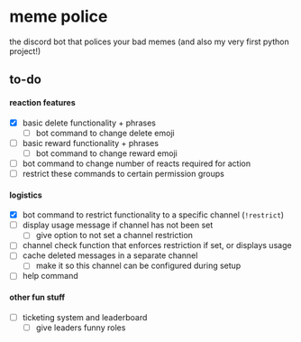 # meme police
the discord bot that polices your bad memes (and also my very first python project!)

## to-do

#### reaction features
- [x] basic delete functionality + phrases
    - [ ] bot command to change delete emoji
- [ ] basic reward functionality + phrases
    - [ ] bot command to change reward emoji
- [ ] bot command to change number of reacts required for action
- [ ] restrict these commands to certain permission groups

#### logistics
- [x] bot command to restrict functionality to a specific channel (`!restrict`)
- [ ] display usage message if channel has not been set
    - [ ] give option to not set a channel restriction
- [ ] channel check function that enforces restriction if set, or displays usage
- [ ] cache deleted messages in a separate channel
    - [ ] make it so this channel can be configured during setup
- [ ] help command

#### other fun stuff
- [ ] ticketing system and leaderboard
    - [ ] give leaders funny roles